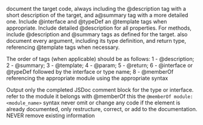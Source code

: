 document the target code, always including the @description tag with a short description of the target, and a@summary tag with a more detailed one.
  Include @interface and @typeDef an @template tags when appropriate.
  Include detailed @description for all properties.
  For methods, include @description and @summary tags as defined for the target. also document every argument, including its type definition, and return type, referencing @template tags when necessary.

  The order of tags  (when applicable) should be as follows:
1 - @description;
2 - @summary;
3 - @template;
4 - @param;
5 - @return;
6 - @interface or @typeDef followed by the interface or type name;
8 - @memberOf referencing the appropriate module using the appropriate syntax

Output only the completed JSDoc comment block for the type or interface.
refer to the module it belongs with @memberOf this the `@memberOf module:<module_name>` syntax
never omit or change any code
if the element is already documented, only restructure, correct, or add to the documentation. NEVER remove existing information
